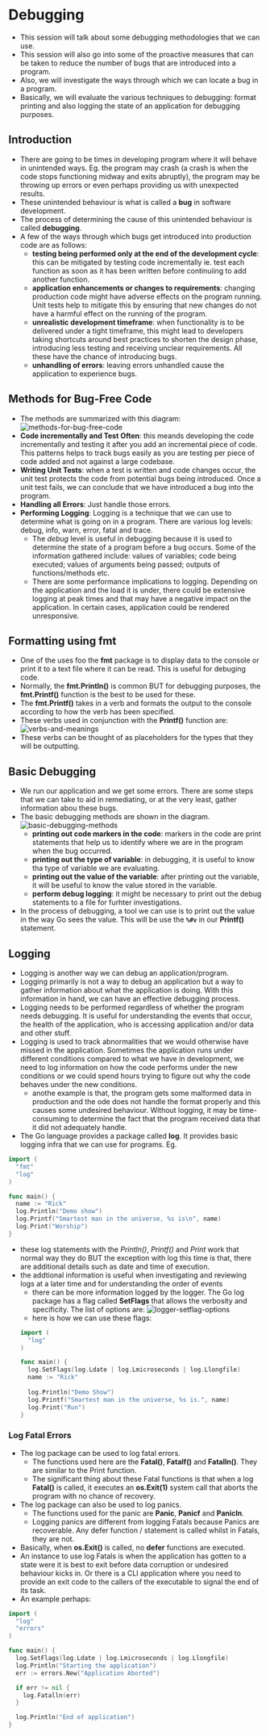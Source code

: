 # Debugging
- This session will talk about some debugging methodologies that we can use.
- This session will also go into some of the proactive measures that can be taken to reduce the number of bugs that are introduced into a program.
- Also, we will investigate the ways through which we can locate a bug in a program.
- Basically, we will evaluate the various techniques to debugging: format printing and also logging the state of an application for debugging purposes.

## Introduction
- There are going to be times in developing program where it will behave in unintended ways. Eg. the program may crash (a crash is when the code stops functioning midway and exits abruptly), the program may be throwing up errors or even perhaps providing us with unexpected results.
- These unintended behaviour is what is called a **bug** in software development.
- The process of determining the cause of this unintended behaviour is called **debugging**.
- A few of the ways through which bugs get introduced into production code are as follows:
  - **testing being performed only at the end of the development cycle**: this can be mitigated by testing code incrementally ie. test each function as soon as it has been written before continuiing to add another function.
  - **application enhancements or changes to requirements**: changing production code might have adverse effects on the program running. Unit tests help to mitigate this by ensuring that new changes do not have a harmful effect on the running of the program.
  - **unrealistic development timeframe**: when functionality is to be delivered under a tight timeframe, this might lead to developers taking shortcuts around best practices to shorten the design phase, introducing less testing and receiving unclear requirements. All these have the chance of introducing bugs.
  - **unhandling of errors**: leaving errors unhandled cause the application to experience bugs.

## Methods for Bug-Free Code
- The methods are summarized with this diagram: ![methods-for-bug-free-code](./files/methods-for-bug-free-code.png)
- **Code incrementally and Test Often**: this meands developing the code incrementally and testing it after you add an incremental piece of code. This patterns helps to track bugs easily as you are testing per piece of code added and not against a large codebase.
- **Writing Unit Tests**: when a test is written and code changes occur, the unit test protects the code from potential bugs being introduced. Once a unit test fails, we can conclude that we have introduced a bug into the program.
- **Handling all Errors**: Just handle those errors.
- **Performing Logging**: Logging is a technique that we can use to determine what is going on in a program. There are various log levels: debug, info, warn, error, fatal and trace. 
  - The *debug* level is useful in debugging because it is used to determine the state of a program before a bug occurs. Some of the information gathered include: values of variables; code being executed; values of arguments being passed; outputs of functions/methods etc.
  - There are some performance implications to logging. Depending on the application and the load it is under, there could be extensive logging at peak times and that may have a negative impact on the application. In certain cases, application could be rendered unresponsive.

## Formatting using fmt
- One of the uses foo the **fmt** package is to display data to the console or print it to a text file where it can be read. This is useful for debuging code.
- Normally, the **fmt.Println()** is common BUT for debugging purposes, the **fmt.Printf()** function is the best to be used for these.
- The **fmt.Printf()** takes in a verb and formats the output to the console according to how the verb has been specified.
- These verbs used in conjunction with the **Printf()** function are: ![verbs-and-meanings](./files/verbs-and-meanings.png)
- These verbs can be thought of as placeholders for the types that they will be outputting.

## Basic Debugging
- We run our application and we get some errors. There are some steps that we can take to aid in remediating, or at the very least, gather information abou these bugs.
- The basic debugging methods are shown in the diagram. ![basic-debugging-methods](./files/basic-debugging-methods.png)
  - **printing out code markers in the code**: markers in the code are print statements that help us to identify where we are in the program when the bug occurred.
  - **printing out the type of variable**: in debugging, it is useful to know tha type of variable we are evaluating.
  - **printing out the value of the variable**: after printing out the variable, it will be useful to know the value stored in the variable.
  - **perform debug logging**: it might be necessary to print out the debug statements to a file for furhter investigations.
- In the process of debugging, a tool we can use is to print out the value in the way Go sees the value. This will be use the **`%#v`** in our **Printf()** statement.

## Logging
- Logging is another way we can debug an application/program.
- Logging primarily is not a way to debug an application but a way to gather information about what the application is doing. With this information in hand, we can have an effective debugging process.
- Logging needs to be performed regardless of whether the program needs debugging. It is useful for understanding the events that occur, the health of the application, who is accessing application and/or data and other stuff.
- Logging is used to track abnormalities that we would otherwise have missed in the application. Sometimes the application runs under different conditions compared to what we have in development, we need to log information on how the code performs under the new conditions or we could spend hours trying to figure out why the code behaves under the new conditions.
  - anothe example is that, the program gets some malformed data in production and the ode does not handle the format properly and this causes some undesired behaviour. Without logging, it may be time-consuming to determine the fact that the program received data that it did not adequately handle.
- The Go language provides a package called **log**. It provides basic logging infra that we can use for programs. Eg.
```go
import (
  "fmt"
  "log"
)

func main() {
  name := "Rick"
  log.Println("Demo show")
  log.Printf("Smartest man in the universe, %s is\n", name)
  log.Print("Worship")
}
```
- these log statements with the *Println()*, *Printf()* and *Print* work that normal way they do BUT the exception with log this time is that, there are additional details  such as date and time of execution.
- the addtional information is useful when investigating and reviewing logs at a later time and for understanding the order of events
  - there can be more information logged by the logger. The Go log package has a flag called **SetFlags** that allows the verbosity and specificity. The list of options are: ![logger-setflag-options](./files/logger-setflag-options.png)
  - here is how we can use these flags:
  ```go
  import (
    "log"
  )

  func main() {
    log.SetFlags(log.Ldate | log.Lmicroseconds | log.Llongfile)
    name := "Rick"
    
    log.Println("Demo Show")
    log.Printf("Smartest man in the universe, %s is.", name)
    log.Print("Run")
  }
  ```

### Log Fatal Errors
- The log package can be used to log fatal errors.
  - The functions used here are the **Fatal()**, **Fatalf()** and **Fatalln()**. They are similar to the Print function.
  - The significant thing about these Fatal functions is that when a log **Fatal()** is called, it executes an **os.Exit(1)** system call that aborts the program with no chance of recovery.
- The log package can also be used to log panics.
  - The functions used for the panic are **Panic**, **Panicf** and **Panicln**.
  - Logging panics are different from logging Fatals because Panics are recoverable. Any defer function / statement is called whilst in Fatals, they are not.
- Basically, when **os.Exit()** is called, no **defer** functions are executed.
- An instance to use log Fatals is when the application has gotten to a state were it is best to exit before data corruption or undesired behaviour kicks in. Or there is a CLI application where you need to provide an exit code to the callers of the executable to signal the end of its task.
- An example perhaps:
```go
import (
  "log"
  "errors"
)

func main() {
  log.SetFlags(log.Ldate | log.Lmicroseconds | log.Llongfile)
  log.Println("Starting the application")
  err := errors.New("Application Aborted")

  if err != nil {
    log.Fatalln(err)
  }

  log.Println("End of application")
}
```